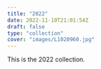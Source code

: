 ```yaml
---
title: "2022"
date: 2022-11-10T21:01:54Z
draft: false
type: "collection"
cover: "images/L1020960.jpg"
---
```


This is the 2022 collection.